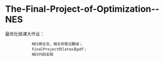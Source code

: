 # The-Final-Project-of-Optimization--NES
最优化结课大作业：

                NES原论文，相关的笔记翻译；
                FinalProject的latex及pdf；
                NES代码实现
